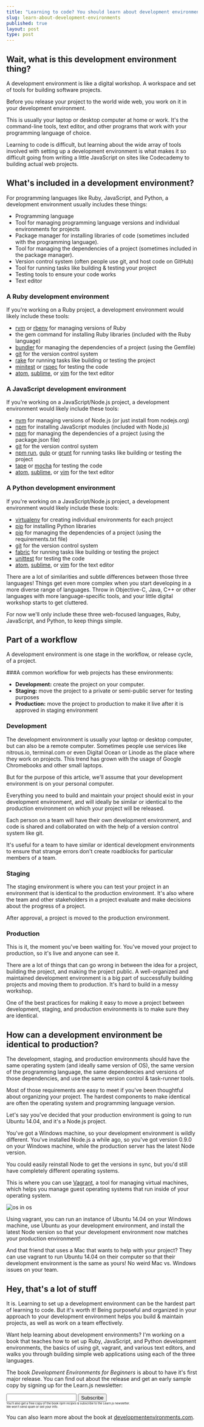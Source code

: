 ```yaml
---
title: "Learning to code? You should learn about development environments"
slug: learn-about-development-environments
published: true
layout: post
type: post
---
```


## Wait, what is this development environment thing?
A development environment is like a digital workshop. A workspace and set of tools for building software projects.

Before you release your project to the world wide web, you work on it in your development environment.

This is usually your laptop or desktop computer at home or work. It's the command-line tools, text editor, and other programs that work with your programming language of choice.

Learning to code is difficult, but learning about the wide array of tools involved with setting up a development environment is what makes it so difficult going from writing a little JavaScript on sites like Codecademy to building actual web projects.

## What's included in a development environment?
For programming languages like Ruby, JavaScript, and Python, a development environment usually includes these things:

- Programming language
- Tool for managing programming language versions and individual environments for projects
- Package manager for installing libraries of code (sometimes included with the programming language).
- Tool for managing the dependencies of a project (sometimes included in the package manager).
- Version control system (often people use git, and host code on GitHub)
- Tool for running tasks like building & testing your project
- Testing tools to ensure your code works
- Text editor

### A Ruby development environment
If you're working on a Ruby project, a development environment would likely include these tools:

- [rvm](http://rvm.io/) or [rbenv](https://github.com/sstephenson/rbenv) for managing versions of Ruby
- the gem command for installing Ruby libraries (included with the Ruby language)
- [bundler](http://bundler.io/) for managing the dependencies of a project (using the Gemfile)
- [git](http://git-scm.com/) for the version control system
- [rake](https://github.com/jimweirich/rake) for running tasks like building or testing the project
- [minitest](https://github.com/seattlerb/minitest) or [rspec](http://rspec.info/) for testing the code
- [atom](https://atom.io/), [sublime](http://www.sublimetext.com/), or [vim](http://vim-adventures.com/) for the text editor


### A JavaScript development environment
If you're working on a JavaScript/Node.js project, a development environment would likely include these tools:

- [nvm](https://github.com/creationix/nvm) for managing versions of Node.js (or just install from nodejs.org)
- [npm](https://www.npmjs.org/) for installing JavaScript modules (included with Node.js)
- [npm](https://www.npmjs.org/) for managing the dependencies of a project (using the package.json file)
- [git](http://git-scm.com/) for the version control system
- [npm run](https://www.npmjs.org/doc/cli/npm-run-script.html), [gulp](http://gulpjs.com/) or [grunt](http://gruntjs.com/) for running tasks like building or testing the project
- [tape](https://github.com/substack/tape) or [mocha](http://visionmedia.github.io/mocha/) for testing the code
- [atom](https://atom.io/), [sublime](http://www.sublimetext.com/), or [vim](http://vim-adventures.com/) for the text editor

### A Python development environment
If you're working on a JavaScript/Node.js project, a development environment would likely include these tools:

- [virtualenv](http://virtualenv.readthedocs.org/en/latest/) for creating individual environments for each project
- [pip](https://pip.pypa.io/en/latest/) for installing Python libraries
- [pip](https://pip.pypa.io/en/latest/) for managing the dependencies of a project (using the requirements.txt file)
- [git](http://git-scm.com/) for the version control system
- [fabric](http://www.fabfile.org/) for running tasks like building or testing the project
- [unittest](https://docs.python.org/2/library/unittest.html) for testing the code
- [atom](https://atom.io/), [sublime](http://www.sublimetext.com/), or [vim](http://vim-adventures.com/) for the text editor

There are a lot of similarities and subtle differences between those three languages! Things get even more complex when you start developing in a more diverse range of languages. Throw in Objective-C, Java, C++ or other languages with more language-specific tools, and your little digital workshop starts to get cluttered.

For now we'll only include these three web-focused languages, Ruby, JavaScript, and Python, to keep things simple.

## Part of a workflow
A development environment is one stage in the workflow, or release cycle, of a project.

###A common workflow for web projects has these environments:
- **Development:** create the project on your computer.
- **Staging:** move the project to a private or semi-public server for testing purposes
- **Production:** move the project to production to make it live after it is approved in staging environment

### Development
The development environment is usually your laptop or desktop computer, but can also be a remote computer. Sometimes people use services like nitrous.io, terminal.com or even Digital Ocean or Linode as the place where they work on projects. This trend has grown with the usage of Google Chromebooks and other small laptops.

But for the purpose of this article, we'll assume that your development environment is on your personal computer.

Everything you need to build and maintain your project should exist in your development environment, and will ideally be similar or identical to the production environment on which your project will be released.

Each person on a team will have their own development environment, and code is shared and collaborated on with the help of a version control system like git.

It's useful for a team to have similar or identical development environments to ensure that strange errors don't create roadblocks for particular members of a team.

### Staging
The staging environment is where you can test your project in an environment that is identical to the production environment. It's also where the team and other stakeholders in a project evaluate and make decisions about the progress of a project.

After approval, a project is moved to the production environment.

### Production
This is it, the moment you've been waiting for. You've moved your project to production, so it's live and anyone can see it.

There are a lot of things that can go wrong in between the idea for a project, building the project, and making the project public. A well-organized and maintained development environment is a big part of successfully building projects and moving them to production. It's hard to build in a messy workshop.

One of the best practices for making it easy to move a project between development, staging, and production environments is to make sure they are identical.

## How can a development environment be identical to production?

The development, staging, and production environments should have the same operating system (and ideally same version of OS), the same version of the programming language, the same dependencies and versions of those dependencies, and use the same version control & task-runner tools.

Most of those requirements are easy to meet if you've been thoughtful about organizing your project. The hardest components to make identical are often the operating system and programming language version.

Let's say you've decided that your production environment is going to run Ubuntu 14.04, and it's a Node.js project.

You've got a Windows machine, so your development environment is wildly different. You've installed Node.js a while ago, so you've got version 0.9.0 on your Windows machine, while the production server has the latest Node version.

You could easily reinstall Node to get the versions in sync, but you'd still have completely different operating systems.

This is where you can use [Vagrant](https://www.vagrantup.com/), a tool for managing virtual machines, which helps you manage guest operating systems that run inside of your operating system.

![os in os](http://cdn.meme.li/instances/500x/48728903.jpg)

Using vagrant, you can run an instance of Ubuntu 14.04 on your Windows machine, use Ubuntu as your development environment, and install the latest Node version so that your development environment now matches your production environment!

And that friend that uses a Mac that wants to help with your project? They can use vagrant to run Ubuntu 14.04 on their computer so that their development environment is the same as yours! No weird Mac vs. Windows issues on your team.

## Hey, that's a lot of stuff

It is. Learning to set up a development environment can be the hardest part of learning to code. But it's worth it! Being purposeful and organized in your approach to your development environment helps you build & maintain projects, as well as work on a team effectively.

Want help learning about development environments? I'm working on a book that teaches how to set up Ruby, JavaScript, and Python development environments, the basics of using git, vagrant, and various text editors, and walks you through building simple web applications using each of the three languages.

<div class="discover">
<p>The book <i>Development Environments for Beginners</i> is about to have it's first major release. You can find out about the release and get an early sample copy by signing up for the Learn.js newsletter:</p>

<div class="newsletter">
<div id="mc_embed_signup">
<form action="//learnjs.us5.list-manage.com/subscribe/post?u=b5b4f7fda673e887e9380b619&amp;id=3eb1d4ee40" method="post" id="mc-embedded-subscribe-form" name="mc-embedded-subscribe-form" class="validate" target="_blank" novalidate>
<div class="mc-field-group">
<input type="hidden" value="devenvs" name="BOOKMERGE" class="" id="mce-BOOKMERGE">
</div>
<div class="mc-field-group">
<input type="email" value="" name="EMAIL" class="required email" id="mce-EMAIL">
<input type="submit" value="Subscribe" name="subscribe" id="mc-embedded-subscribe" class="button">
<div style="font-size:55%">You'll also get a free copy of the book <i>npm recipes</i> & subscribe to the Learn.js newsletter. <br> We won't send spam or sell your info.</div>
</div>

<div id="mce-responses" class="clear">
<div class="response" id="mce-error-response" style="display:none"></div>
<div class="response" id="mce-success-response" style="display:none"></div>
</div>    <!-- real people should not fill this in and expect good things - do not remove this or risk form bot signups-->
<div style="position: absolute; left: -5000px;"><input type="text" name="b_b5b4f7fda673e887e9380b619_3eb1d4ee40" tabindex="-1" value=""></div>
</form>
</div>
</div>
</div>

You can also learn more about the book at [developmentenvironments.com](http://developmentenvironments.com).
